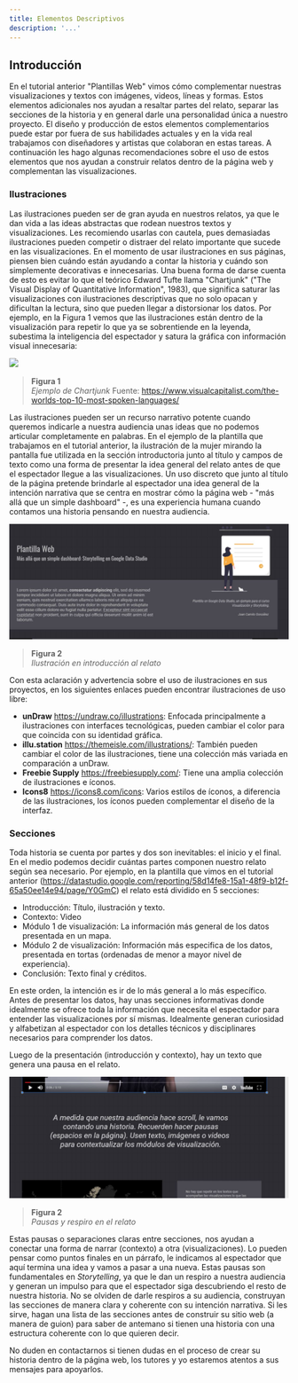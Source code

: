 ```yaml
---
title: Elementos Descriptivos
description: '...'
---
```


## Introducción

En el tutorial anterior "Plantillas Web" vimos cómo complementar nuestras visualizaciones y textos con imágenes, videos, líneas y formas. Estos elementos adicionales nos ayudan a resaltar partes del relato, separar las secciones de la historia y en general darle una personalidad única a nuestro proyecto. El diseño y producción de estos elementos complementarios puede estar por fuera de sus habilidades actuales y en la vida real trabajamos con diseñadores y artistas que colaboran en estas tareas. A continuación les hago algunas recomendaciones sobre el uso de estos elementos que nos ayudan a construir relatos dentro de la página web y complementan las visualizaciones.

### Ilustraciones

Las ilustraciones pueden ser de gran ayuda en nuestros relatos, ya que le dan vida a las ideas abstractas que rodean nuestros textos y visualizaciones. Les recomiendo usarlas con cautela, pues demasiadas ilustraciones pueden competir o distraer del relato importante que sucede en las visualizaciones. En el momento de usar ilustraciones en sus páginas, piensen bien cuándo están ayudando a contar la historia y cuándo son simplemente decorativas e innecesarias. Una buena forma de darse cuenta de esto es evitar lo que el teórico Edward Tufte llama "Chartjunk" ("The Visual Display of Quantitative Information", 1983), que significa saturar las visualizaciones con ilustraciones descriptivas que no solo opacan y dificultan la lectura, sino que pueden llegar a distorsionar los datos. Por ejemplo, en la Figura 1 vemos que las ilustraciones están dentro de la visualización para repetir lo que ya se sobrentiende en la leyenda, subestima la inteligencia del espectador y satura la gráfica con información visual innecesaria:

<img src="https://www.visualcapitalist.com/wp-content/uploads/2022/02/carbon-cost-of-transportation-feed.jpg" />

> **Figura 1**  
> _Ejemplo de Chartjunk_
> Fuente: https://www.visualcapitalist.com/the-worlds-top-10-most-spoken-languages/

Las ilustraciones pueden ser un recurso narrativo potente cuando queremos indicarle a nuestra audiencia unas ideas que no podemos articular completamente en palabras. En el ejemplo de la plantilla que trabajamos en el tutorial anterior, la ilustración de la mujer mirando la pantalla fue utilizada en la sección introductoria junto al título y campos de texto como una forma de presentar la idea general del relato antes de que el espectador llegue a las visualizaciones. Un uso discreto que junto al título de la página pretende brindarle al espectador una idea general de la intención narrativa que se centra en mostrar cómo la página web - "más allá que un simple dashboard" -, es una experiencia humana cuando contamos una historia pensando en nuestra audiencia.

<img src="/vysimgs/intro.jpg" alt="Ilustración en introducción al relato" />

> **Figura 2**  
> _Ilustración en introducción al relato_

Con esta aclaración y advertencia sobre el uso de ilustraciones en sus proyectos, en los siguientes enlaces pueden encontrar ilustraciones de uso libre:

- **unDraw** https://undraw.co/illustrations: Enfocada principalmente a ilustraciones con interfaces tecnológicas, pueden cambiar el color para que coincida con su identidad gráfica.
- **illu.station** https://themeisle.com/illustrations/: También pueden cambiar el color de las ilustraciones, tiene una colección más variada en comparación a unDraw.
- **Freebie Supply** https://freebiesupply.com/: Tiene una amplia colección de ilustraciones e íconos.
- **Icons8** https://icons8.com/icons: Varios estilos de íconos, a diferencia de las ilustraciones, los íconos pueden complementar el diseño de la interfaz.

### Secciones

Toda historia se cuenta por partes y dos son inevitables: el inicio y el final. En el medio podemos decidir cuántas partes componen nuestro relato según sea necesario. Por ejemplo, en la plantilla que vimos en el tutorial anterior (https://datastudio.google.com/reporting/58d14fe8-15a1-48f9-b12f-65a50ee14e94/page/Y0GmC) el relato está dividido en 5 secciones:

- Introducción: Título, ilustración y texto.
- Contexto: Video
- Módulo 1 de visualización: La información más general de los datos presentada en un mapa.
- Módulo 2 de visualización: Información más especifica de los datos, presentada en tortas (ordenadas de menor a mayor nivel de experiencia).
- Conclusión: Texto final y créditos.

En este orden, la intención es ir de lo más general a lo más específico. Antes de presentar los datos, hay unas secciones informativas donde idealmente se ofrece toda la información que necesita el espectador para entender las visualizaciones por sí mismas. Idealmente generan curiosidad y alfabetizan al espectador con los detalles técnicos y disciplinares necesarios para comprender los datos.

Luego de la presentación (introducción y contexto), hay un texto que genera una pausa en el relato.

<img src="/vysimgs/pausa.jpg" alt="Pausa" />

> **Figura 2**  
> _Pausas y respiro en el relato_

Estas pausas o separaciones claras entre secciones, nos ayudan a conectar una forma de narrar (contexto) a otra (visualizaciones). Lo pueden pensar como puntos finales en un párrafo, le indicamos al espectador que aquí termina una idea y vamos a pasar a una nueva. Estas pausas son fundamentales en _Storytelling_, ya que le dan un respiro a nuestra audiencia y generan un impulso para que el espectador siga descubriendo el resto de nuestra historia. No se olviden de darle respiros a su audiencia, construyan las secciones de manera clara y coherente con su intención narrativa. Si les sirve, hagan una lista de las secciones antes de construir su sitio web (a manera de guion) para saber de antemano si tienen una historia con una estructura coherente con lo que quieren decir.

No duden en contactarnos si tienen dudas en el proceso de crear su historia dentro de la página web, los tutores y yo estaremos atentos a sus mensajes para apoyarlos.
